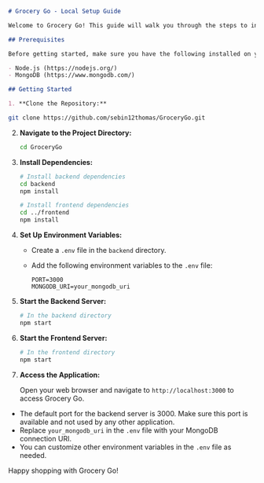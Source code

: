 

```markdown
# Grocery Go - Local Setup Guide

Welcome to Grocery Go! This guide will walk you through the steps to initialize and run the project on your local machine.

## Prerequisites

Before getting started, make sure you have the following installed on your system:

- Node.js (https://nodejs.org/)
- MongoDB (https://www.mongodb.com/)

## Getting Started

1. **Clone the Repository:**
```

   ```bash
   git clone https://github.com/sebin12thomas/GroceryGo.git
   ```

2. **Navigate to the Project Directory:**

   ```bash
   cd GroceryGo
   ```

3. **Install Dependencies:**

   ```bash
   # Install backend dependencies
   cd backend
   npm install

   # Install frontend dependencies
   cd ../frontend
   npm install
   ```

4. **Set Up Environment Variables:**

   - Create a `.env` file in the `backend` directory.
   - Add the following environment variables to the `.env` file:

     ```plaintext
     PORT=3000
     MONGODB_URI=your_mongodb_uri
     ```

6. **Start the Backend Server:**

   ```bash
   # In the backend directory
   npm start
   ```

7. **Start the Frontend Server:**

   ```bash
   # In the frontend directory
   npm start
   ```

8. **Access the Application:**

   Open your web browser and navigate to `http://localhost:3000` to access Grocery Go.

- The default port for the backend server is 3000. Make sure this port is available and not used by any other application.
- Replace `your_mongodb_uri` in the `.env` file with your MongoDB connection URI.
- You can customize other environment variables in the `.env` file as needed.

Happy shopping with Grocery Go!
```
